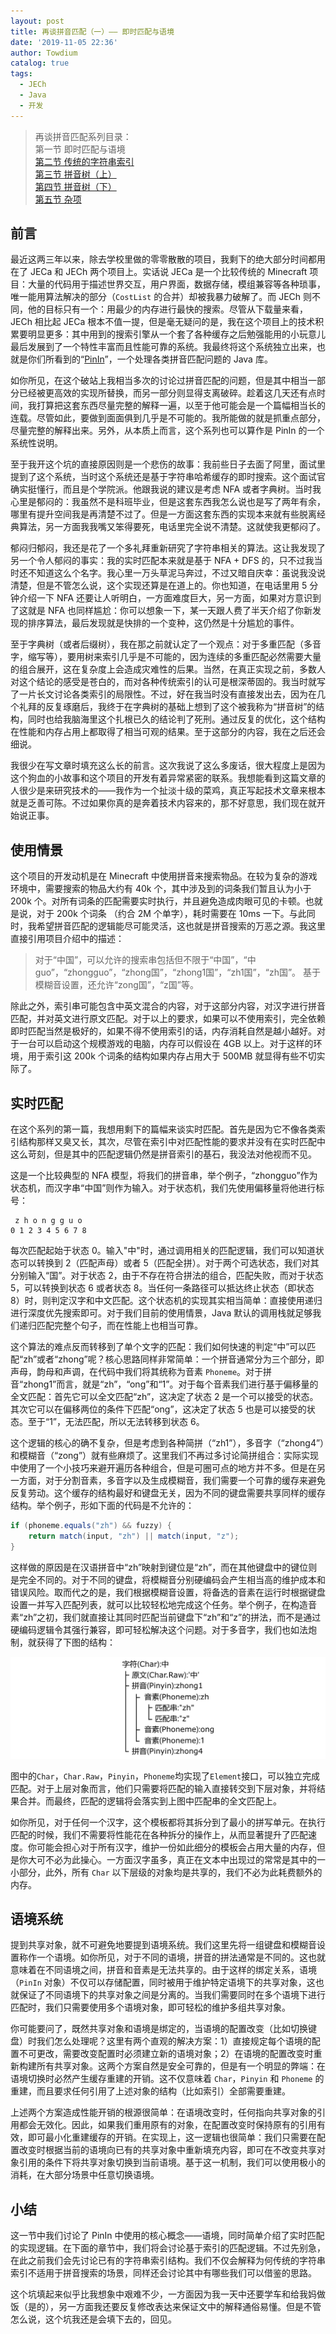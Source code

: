 ```yaml
---
layout: post
title: 再谈拼音匹配（一）—— 即时匹配与语境
date: '2019-11-05 22:36'
author: Towdium
catalog: true
tags:
  - JECh
  - Java
  - 开发
---
```


> 再谈拼音匹配系列目录：  
> 第一节 即时匹配与语境  
> [第二节 传统的字符串索引][11]  
> [第三节 拼音树（上）][12]  
> [第四节 拼音树（下）][13]  
> [第五节 杂项][14]

## 前言

最近这两三年以来，除去学校里做的零零散散的项目，我剩下的绝大部分时间都用在了 JECa 和 JECh 两个项目上。实话说 JECa 是一个比较传统的 Minecraft 项目：大量的代码用于描述世界交互，用户界面，数据存储，模组兼容等各种琐事，唯一能用算法解决的部分（`CostList` 的合并）却被我暴力破解了。而 JECh 则不同，他的目标只有一个：用最少的内存进行最快的搜索。尽管从下载量来看，JECh 相比起 JECa 根本不值一提，但是毫无疑问的是，我在这个项目上的技术积累要明显更多：其中用到的搜索引擎从一个套了各种缓存之后勉强能用的小玩意儿最后发展到了一个特性丰富而且性能可靠的系统。我最终将这个系统独立出来，也就是你们所看到的“[PinIn][2]”，一个处理各类拼音匹配问题的 Java 库。

如你所见，在这个破站上我相当多次的讨论过拼音匹配的问题，但是其中相当一部分已经被更高效的实现所替换，而另一部分则显得支离破碎。趁着这几天还有点时间，我打算把这套东西尽量完整的解释一遍，以至于他可能会是一个篇幅相当长的连载。尽管如此，要做到面面俱到几乎是不可能的。我所能做的就是抓重点部分，尽量完整的解释出来。另外，从本质上而言，这个系列也可以算作是 PinIn 的一个系统性说明。

至于我开这个坑的直接原因则是一个悲伤的故事：我前些日子去面了阿里，面试里提到了这个系统，当时这个系统还是基于字符串哈希缓存的即时搜索。这个面试官确实挺懂行，而且是个学院派。他跟我说的建议是考虑 NFA 或者字典树。当时我心里是郁闷的：我虽然不是科班毕业，但是这套东西我怎么说也是写了两年有余，哪里有提升空间我是再清楚不过了。但是一方面这套东西的实现本来就有些脱离经典算法，另一方面我我嘴又笨得要死，电话里完全说不清楚。这就使我更郁闷了。

郁闷归郁闷，我还是花了一个多礼拜重新研究了字符串相关的算法。这让我发现了另一个令人郁闷的事实：我的实时匹配本来就是基于 NFA + DFS 的，只不过我当时还不知道这么个名字。我心里一万头草泥马奔过，不过又暗自庆幸：虽说我没说清楚，但是不管怎么说，这个实现还算是在道上的。你也知道，在电话里用 5 分钟介绍一下 NFA 还要让人听明白，一方面难度巨大，另一方面，如果对方意识到了这就是 NFA 也同样尴尬：你可以想象一下，某一天跟人费了半天介绍了你新发现的排序算法，最后发现就是快排的一个变种，这仍然是十分尴尬的事件。

至于字典树（或者后缀树），我在那之前就认定了一个观点：对于多重匹配（多音字，缩写等），要用树来索引几乎是不可能的，因为连续的多重匹配必然需要大量的组合展开，这在复杂度上会造成灾难性的后果。当然，在真正实现之前，多数人对这个结论的感受是苍白的，而对各种传统索引的认可是根深蒂固的。我当时就写了一片长文讨论各类索引的局限性。不过，好在我当时没有直接发出去，因为在几个礼拜的反复琢磨后，我终于在字典树的基础上想到了这个被我称为“拼音树”的结构，同时也给我脑海里这个扎根已久的结论判了死刑。通过反复的优化，这个结构在性能和内存占用上都取得了相当可观的结果。至于这部分的内容，我在之后还会细说。

我很少在写文章时填充这么长的前言。这次我说了这么多废话，很大程度上是因为这个狗血的小故事和这个项目的开发有着异常紧密的联系。我想能看到这篇文章的人很少是来研究技术的——我作为一个扯淡十级的菜鸡，真正写起技术文章来根本就是乏善可陈。不过如果你真的是奔着技术内容来的，那不好意思，我们现在就开始说正事。

## 使用情景

这个项目的开发动机是在 Minecraft 中使用拼音来搜索物品。在较为复杂的游戏环境中，需要搜索的物品大约有 40k 个，其中涉及到的词条我们暂且认为小于 200k 个。对所有词条的匹配需要实时执行，并且避免造成肉眼可见的卡顿。也就是说，对于 200k 个词条 （约合 2M 个单字），耗时需要在 10ms 一下。与此同时，我希望拼音匹配的逻辑能尽可能灵活，这也就是拼音搜索的万恶之源。我这里直接引用项目介绍中的描述：

> 对于“中国”，可以允许的搜索串包括但不限于“中国”，“中guo”，“zhongguo”，“zhong国”，“zhong1国”，“zh1国”，“zh国”。 基于模糊音设置，还允许“zong国”，“z国”等。

除此之外，索引串可能包含中英文混合的内容，对于这部分内容，对汉字进行拼音匹配，并对英文进行原文匹配。对于以上的要求，如果可以不使用索引，完全依赖即时匹配当然是极好的，如果不得不使用索引的话，内存消耗自然是越小越好。对于一台可以启动这个规模游戏的电脑，内存可以假设在 4GB 以上。对于这样的环境，用于索引这 200k 个词条的结构如果内存占用大于 500MB 就显得有些不切实际了。

## 实时匹配

在这个系列的第一篇，我想用剩下的篇幅来谈实时匹配。首先是因为它不像各类索引结构那样又臭又长，其次，尽管在索引中对匹配性能的要求并没有在实时匹配中这么苛刻，但是其中的匹配逻辑仍然是拼音索引的基石，我没法对他视而不见。

这是一个比较典型的 NFA 模型，将我们的拼音串，举个例子，“zhongguo”作为状态机，而汉字串“中国”则作为输入。对于状态机，我们先使用偏移量将他进行标号：

```
 z h o n g g u o
0 1 2 3 4 5 6 7 8
```

每次匹配起始于状态 0。输入"中"时，通过调用相关的匹配逻辑，我们可以知道状态可以转换到 2（匹配声母）或者 5（匹配全拼）。对于两个可选状态，我们对其分别输入“国”。对于状态 2，由于不存在符合拼法的组合，匹配失败，而对于状态 5，可以转换到状态 6 或者状态 8。当任何一条路径可以抵达终止状态（即状态 8）时，则判定汉字和中文匹配。这个状态机的实现其实相当简单：直接使用递归进行深度优先搜索即可。对于我们目前的使用情景，Java 默认的调用栈就足够我们递归匹配完整个句子，而在性能上也相当可靠。

这个算法的难点反而转移到了单个文字的匹配：我们如何快速的判定“中”可以匹配“zh”或者“zhong”呢？核心思路同样非常简单：一个拼音通常分为三个部分，即声母，韵母和声调，在代码中我们将其统称为音素 `Phoneme`。对于拼音“zhong1”而言，就是“zh”，“ong”和“1”。对于每个音素我们进行基于偏移量的全文匹配：首先它可以全文匹配“zh”，这决定了状态 2 是一个可以接受的状态。其次它可以在偏移两位的条件下匹配“ong”，这决定了状态 5 也是可以接受的状态。至于“1”，无法匹配，所以无法转移到状态 6。

这个逻辑的核心的确不复杂，但是考虑到各种简拼（“zh1”），多音字（“zhong4”）和模糊音（“zong”）就有些麻烦了。这里我们不再过多讨论简拼组合：实际实现中使用了一个小技巧来避开遍历各种组合，但是可圈可点的地方并不多。但是在另一方面，对于分割音素，多音字以及生成模糊音，我们需要一个可靠的缓存来避免反复劳动。这个缓存的结构最好和键盘无关，因为不同的键盘需要共享同样的缓存结构。举个例子，形如下面的代码是不允许的：

```java
if (phoneme.equals("zh") && fuzzy) {
    return match(input, "zh") || match(input, "z");
}
```

这样做的原因是在汉语拼音中“zh”映射到键位是“zh”，而在其他键盘中的键位则是完全不同的。对于不同的键盘，将模糊音分别硬编码会产生相当高的维护成本和错误风险。取而代之的是，我们根据模糊音设置，将备选的音素在运行时根据键盘设置一并写入匹配列表，就可以比较轻松地完成这个任务。举个例子，在构造音素“zh”之初，我们就直接让其同时匹配当前键盘下“zh”和“z”的拼法，而不是通过硬编码逻辑令其强行兼容，即可轻松解决这个问题。对于多音字，我们也如法炮制，就获得了下图的结构：

![模板结构][1]

图中的`Char`，`Char.Raw`，`Pinyin`，`Phoneme`均实现了`Element`接口，可以独立完成匹配。对于上层对象而言，他们只需要将匹配的输入直接转交到下层对象，并将结果合并。而最终，匹配的逻辑将会落实到上图中匹配串的全文匹配上。

如你所见，对于任何一个汉字，这个模板都将其拆分到了最小的拼写单元。在执行匹配的时候，我们不需要将性能花在各种拆分的操作上，从而显著提升了匹配速度。你可能会担心对于所有汉字，维护一份如此细分的模板会占用大量的内存，但是你大可不必为此操心。一方面汉字虽多，真正在文本中出现过的常常是其中的一小部分，此外，所有 `Char` 以下层级的对象均是共享的，我们不必为此耗费额外的内存。

## 语境系统

提到共享对象，就不可避免地要提到语境系统。我们这里先将一组键盘和模糊音设置称作一个语境。如你所见，对于不同的语境，拼音的拼法通常是不同的。这也就意味着在不同语境之间，拼音和音素是无法共享的。由于这样的绑定关系，语境（`PinIn` 对象）不仅可以存储配置，同时被用于维护特定语境下的共享对象，这也就保证了不同语境下的共享对象之间是分离的。当我们需要同时在多个语境下进行匹配时，我们只需要使用多个语境对象，即可轻松的维护多组共享对象。

你可能要问了，既然共享对象和语境是绑定的，当语境的配置改变（比如切换键盘）时我们怎么处理呢？这里有两个直观的解决方案：1）直接规定每个语境的配置不可更改，需要改变配置时必须建立新的语境对象；2）在语境的配置改变时重新构建所有共享对象。这两个方案自然是安全可靠的，但是有一个明显的弊端：在语境切换时必然产生缓存重建的开销。这不仅意味着 `Char`，`Pinyin` 和 `Phoneme` 的重建，而且要求任何引用了上述对象的结构（比如索引）全部需要重建。

上述两个方案造成性能开销的根源很简单：在语境改变时，任何指向共享对象的引用都会无效化。因此，如果我们重用原有的对象，在配置改变时保持原有的引用有效，即可最小化重建缓存的开销。在实现上，这一逻辑也很简单：我们只需要在配置改变时根据当前的语境向已有的共享对象中重新填充内容，即可在不改变共享对象引用的条件下将共享对象切换到当前语境。基于这一机制，我们可以使用极小的消耗，在大部分场景中任意切换语境。

## 小结

这一节中我们讨论了 PinIn 中使用的核心概念——语境，同时简单介绍了实时匹配的实现逻辑。在下面的章节中，我们将会讨论基于索引的匹配逻辑。不过先别急，在此之前我们会先讨论已有的字符串索引结构。我们不仅会解释为何传统的字符串索引不适用于拼音搜索的场景，同样还会讨论其中有哪些我们可以借鉴的思路。

这个坑填起来似乎比我想象中艰难不少，一方面因为我一天中还要学车和给我妈做饭（是的），另一方面我还要反复修改表达来保证文中的解释通俗易懂。但是不管怎么说，这个坑我还是会填下去的，回见。


[1]: /img/posts/2019/pinyin-search-again-1_1.png
[2]: https://github.com/Towdium/PinIn
[10]: https://www.towdium.me/2019/11/05/pinyin-search-again-1/
[11]: https://www.towdium.me/2019/11/10/pinyin-search-again-2/
[12]: https://www.towdium.me/2019/11/17/pinyin-search-again-3/
[13]: https://www.towdium.me/2019/11/20/pinyin-search-again-4/
[14]: https://www.towdium.me/2019/11/27/pinyin-search-again-5/
